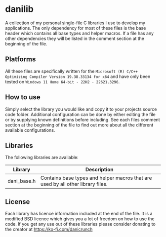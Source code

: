 # danilib

A collection of my personal single-file C libraries I use to develop my applications.
The only dependency for most of these files is the base header which contains all base types and helper macros.
If a file has any other dependencies they will be listed in the comment section at the beginning of the file.


## Platforms

All these files are specifically written for the `Microsoft (R) C/C++ Optimizing Compiler Version 19.38.33134 for x64` and have only been tested on `Windows 11 Home 64-bit - 22H2 - 22621.3296`. 


## How to use

Simply select the library you would like and copy it to your projects source code folder. Additional configuration can be done by either editing the file or by supplying known definitions before including. See each files comment section at the beginning of the file to find out more about all the different available configurations.


## Libraries

The following libraries are available:

| Library | Description |
| ------------- | ------------- |
| dani_base.h | Contains base types and helper macros that are used by all other library files. |


## License

Each library has licence information included at the end of the file. It is a modified BSD licence which gives you a lot of freedom on how to use the code. If you get any use out of these libraries please consider donating to the creator at https://ko-fi.com/danicrunch
